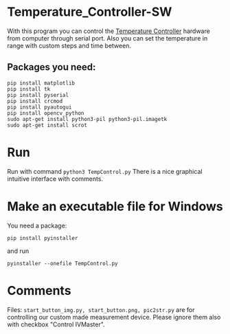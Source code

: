 # Temperature_Controller-SW

With this program you can control the [Temperature Controller](https://github.com/norbertg1/Temperature_Controller-HW) hardware from computer through serial port. 
Also you can set the temperature in range with custom steps and time between.

## Packages you need:
``` 
pip install matplotlib
pip install tk
pip install pyserial
pip install crcmod
pip install pyautogui
pip install opencv_python
sudo apt-get install python3-pil python3-pil.imagetk
sudo apt-get install scrot
``` 
# Run 
Run with command ``` python3 TempControl.py ``` 
There is a nice graphical intuitive interface with comments.

# Make an executable file for Windows

You need a package: 

```pip install pyinstaller```

and run 

```pyinstaller --onefile TempControl.py```

# Comments

Files: ```start_button_img.py, start_button.png, pic2str.py``` are for controlling our custom made measurement device. Please ignore them also with checkbox "Control IVMaster".